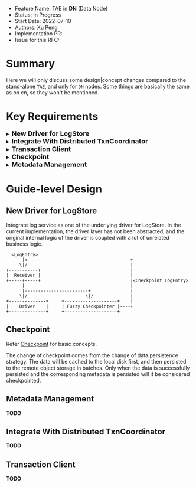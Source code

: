 - Feature Name: TAE in **DN** (Data Node)
- Status: In Progress
- Start Date: 2022-07-10
- Authors: [Xu Peng](https://github.com/XuPeng-SH)
- Implementation PR:
- Issue for this RFC:

# Summary

Here we will only discuss some design|concept changes compared to the stand-alone `TAE`, and only for `DN` nodes. Some things are basically the same as on cn, so they won't be mentioned.

# Key Requirements

<details>
  <summary><b><font size=4>New Driver for LogStore</b></font></summary>
          Use logservice as underlying driver for LogStore
</details>
<details>
  <summary><b><font size=4>Integrate With Distributed TxnCoordinator</b></font></summary>
         Work as a participant node in a distributed transaction.
</details>
<details>
  <summary><b><font size=4>Transaction Client</b></font></summary>
         Transaction can be issued both in `DN` and `CN`
</details>
<details>
  <summary><b><font size=4>Checkpoint</b></font></summary>
         Consider a checkpoint mechanism for remote data storage
</details>
<details>
  <summary><b><font size=4>Metadata Management</b></font></summary>
          Metadata is stored on remote object storage, local memory has a complete cache, and needs to be updated incrementally.
</details>

# Guide-level Design

## New Driver for LogStore

Integrate log service as one of the underlying driver for LogStore. In the current implementation, the driver layer has not been abstracted, and the original internal logic of the driver is coupled with a lot of unrelated business logic.

```
  <LogEntry>
      |<---------------------------------------+
     \|/                                       |
+-----------+                                  |
|  Receiver |                                  |
+-----+-----+                                  |<Checkpoint LogEntry>
      |                                        |
      |------------------------+               |
     \|/                      \|/              |
+--------------+     +--------------------+    |
|    Driver    |     | Fuzzy Checkpointer |----+
+--------------+     +--------------------+
```

## Checkpoint

Refer [Checkpoint](https://github.com/matrixorigin/matrixone/blob/main/docs/rfcs/20220503_tae_design.md#checkpoint) for basic concepts.

The change of checkpoint comes from the change of data persistence strategy. The data will be cached to the local disk first, and then persisted to the remote object storage in batches. Only when the data is successfully persisted and the corresponding metadata is persisted will it be considered checkpointed.

## Metadata Management

**TODO**

## Integrate With Distributed TxnCoordinator

**TODO**

## Transaction Client

**TODO**

